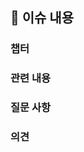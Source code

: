 ## :pushpin: 이슈 내용

### 챕터

<!-- 챕터번호 및 챕터명 ex) 1. 클린 코드 -->

### 관련 내용

<!-- 해당 챕터의 어떤 부분에 관련된 내용인지 작성 -->

### 질문 사항

<!-- 어떤 이슈인가요? -->

### 의견

<!-- 해당 이슈에 대한 나의 생각 -->
